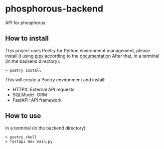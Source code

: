 # phosphorous-backend

API for phosphorus

## How to install

This project uses Poetry for Python environment management, please install it using [pipx](https://pipx.pypa.io/stable/installation/) according to the [documentation](https://python-poetry.org/docs/#installing-with-pipx)
After that, in a terminal (in the backend directory):

    > poetry install

This will create a Poetry environment and install:

- HTTPX: External API requests
- SQLModel: ORM
- FastAPI: API framework

## How to use

In a terminal (in the backend directory):

    > poetry shell
    > fastapi dev main.py
